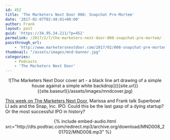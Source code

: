 ```yaml
---
id: 452
title: 'The Marketers Next Door 008: Snapchat Pre-Mortem'
date: '2017-02-07T02:48:01+00:00'
author: Frank
layout: post
guid: 'https://34.95.34.211/?p=452'
permalink: /2017/2/7/the-marketers-next-door-008-snapchat-pre-mortem/
passthrough_url:
    - 'http://www.marketersnextdoor.com/2017/02/008-snapchat-pre-mortem.html'
thumbnail: "/assets/images/mnd-banner.jpg"
categories:
    - Podcasts
    - 'The Marketers Next Door'
---
```

<div markdown="1" style="text-align: center;">
![The Marketers Next Door cover art - a black line art drawing of a simple house against a simple white backdrop]({{site.url}}{{site.baseurl}}/assets/images/mndcover.jpg)
</div>

[This week on The Marketers Next Door](http://www.marketersnextdoor.com/2017/02/008-snapchat-pre-mortem.html), Marissa and Frank talk Superbowl LI ads and the Snap, Inc. IPO. Could this be the last gasp of a dying startup? Or the most successful IPO in history?

<div markdown="1" style="text-align: center;">
{% include embed-audio.html src="http://dts.podtrac.com/redirect.mp3/archive.org/download/MND008_201702/MND008.mp3" %}
</div>